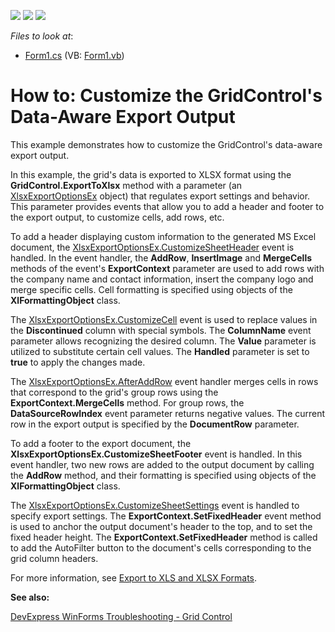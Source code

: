 <!-- default badges list -->
![](https://img.shields.io/endpoint?url=https://codecentral.devexpress.com/api/v1/VersionRange/128627083/15.1.3%2B)
[![](https://img.shields.io/badge/Open_in_DevExpress_Support_Center-FF7200?style=flat-square&logo=DevExpress&logoColor=white)](https://supportcenter.devexpress.com/ticket/details/T247610)
[![](https://img.shields.io/badge/📖_How_to_use_DevExpress_Examples-e9f6fc?style=flat-square)](https://docs.devexpress.com/GeneralInformation/403183)
<!-- default badges end -->
<!-- default file list -->
*Files to look at*:

* [Form1.cs](./CS/GridDataAwareExportCustomization/Form1.cs) (VB: [Form1.vb](./VB/GridDataAwareExportCustomization/Form1.vb))
<!-- default file list end -->
# How to: Customize the GridControl's Data-Aware Export Output


<p>This example demonstrates how to customize the GridControl's data-aware export output.</p>
<p>In this example, the grid's data is exported to XLSX format using the <strong>GridControl.ExportToXlsx</strong> method with a parameter (an <a href="https://docs.devexpress.com/CoreLibraries/DevExpress.XtraPrinting.XlsxExportOptionsEx">XlsxExportOptionsEx</a> object) that regulates export settings and behavior. This parameter provides events that allow you to add a header and footer to the export output, to customize cells, add rows, etc.</p>
<p>To add a header displaying custom information to the generated MS Excel document, the <a href="https://docs.devexpress.com/CoreLibraries/DevExpress.XtraPrinting.XlsxExportOptionsEx.CustomizeSheetHeader">XlsxExportOptionsEx.CustomizeSheetHeader</a> event is handled. In the event handler, the <strong>AddRow</strong>, <strong>InsertImage</strong> and <strong>MergeCells</strong> methods of the event's <strong>ExportContext</strong> parameter are used to add rows with the company name and contact information, insert the company logo and merge specific cells. Cell formatting is specified using objects of the <strong>XlFormattingObject</strong> class.</p>
<p>The <a href="https://docs.devexpress.com/CoreLibraries/DevExpress.XtraPrinting.XlsxExportOptionsEx.CustomizeCell">XlsxExportOptionsEx.CustomizeCell</a> event is used to replace values in the <strong>Discontinued</strong> column with special symbols. The <strong>ColumnName</strong> event parameter allows recognizing the desired column. The <strong>Value</strong> parameter is utilized to substitute certain cell values. The <strong>Handled</strong> parameter is set to <strong>true</strong> to apply the changes made.</p>
<p>The <a href="https://docs.devexpress.com/CoreLibraries/DevExpress.XtraPrinting.XlsxExportOptionsEx.AfterAddRow">XlsxExportOptionsEx.AfterAddRow</a> event handler merges cells in rows that correspond to the grid's group rows using the <strong>ExportContext.MergeCells</strong> method. For group rows, the <strong>DataSourceRowIndex</strong> event parameter returns negative values. The current row in the export output is specified by the <strong>DocumentRow</strong> parameter.</p>
<p>To add a footer to the export document, the <strong>XlsxExportOptionsEx.CustomizeSheetFooter</strong> event is handled. In this event handler, two new rows are added to the output document by calling the <strong>AddRow</strong> method, and their formatting is specified using objects of the <strong>XlFormattingObject</strong> class.</p>
<p>The <a href="https://docs.devexpress.com/CoreLibraries/DevExpress.XtraPrinting.XlsxExportOptionsEx.CustomizeSheetSettings">XlsxExportOptionsEx.CustomizeSheetSettings</a> event is handled to specify export settings. The <strong>ExportContext.SetFixedHeader</strong> event method is used to anchor the output document's header to the top, and to set the fixed header height. The <strong>ExportContext.SetFixedHeader</strong> method is called to add the AutoFilter button to the document's cells corresponding to the grid column headers.</p>

For more information, see <a href="https://docs.devexpress.com/WindowsForms/17733/controls-and-libraries/data-grid/export-and-printing/export-to-xls-and-xlsx-formats">Export to XLS and XLSX Formats</a>.


<b>See also:</b>

[DevExpress WinForms Troubleshooting - Grid Control](https://go.devexpress.com/CheatSheets_WinForms_Examples_T934742.aspx)

<br/>


